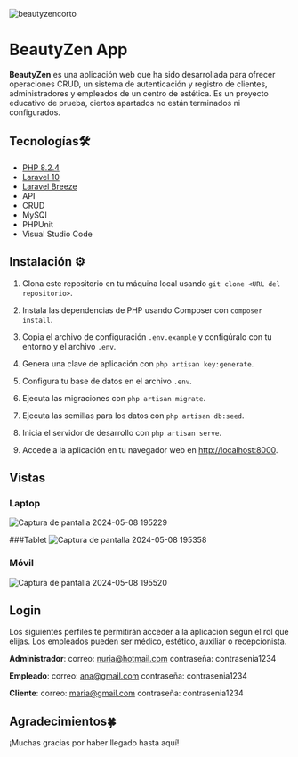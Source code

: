 ![beautyzencorto](https://github.com/nuriadevs/FullStack-Laravel-App/assets/78706031/3ad11b42-fe18-4efc-bda0-768e7c6ad98a)
# BeautyZen App

**BeautyZen** es una aplicación web que ha sido desarrollada para ofrecer operaciones CRUD, un sistema de autenticación y registro de clientes, administradores y empleados de un centro de estética. Es un proyecto educativo de prueba, ciertos apartados no están terminados ni configurados. 

## Tecnologías🛠️
* [PHP 8.2.4](https://www.php.net/releases/8_2_4.php)
* [Laravel 10](https://laravel.com/docs/10.x)
* [Laravel Breeze](https://laravel.com/docs/10.x/starter-kits#laravel-breeze)
* API
* CRUD
* MySQl
* PHPUnit
* Visual Studio Code


## Instalación ⚙️

1. Clona este repositorio en tu máquina local usando `git clone <URL del repositorio>`.

2. Instala las dependencias de PHP usando Composer con `composer install`.

3. Copia el archivo de configuración `.env.example` y configúralo con tu entorno y el archivo `.env`.

4. Genera una clave de aplicación con `php artisan key:generate`.

5. Configura tu base de datos en el archivo `.env`.

6. Ejecuta las migraciones con `php artisan migrate`.

7. Ejecuta las semillas para los datos con `php artisan db:seed`.

8. Inicia el servidor de desarrollo con `php artisan serve`.

9. Accede a la aplicación en tu navegador web en [http://localhost:8000](http://localhost:8000).

## Vistas
### Laptop
![Captura de pantalla 2024-05-08 195229](https://github.com/nuriadevs/FullStack-Laravel-App/assets/78706031/dbdc3b63-004b-4f00-8fdf-b556e4e54d6d)

###Tablet
![Captura de pantalla 2024-05-08 195358](https://github.com/nuriadevs/FullStack-Laravel-App/assets/78706031/bad54881-d049-439c-887c-8e17b288a528)

### Móvil
![Captura de pantalla 2024-05-08 195520](https://github.com/nuriadevs/FullStack-Laravel-App/assets/78706031/229729fa-a81f-429b-966a-dd798cb1b32e)


## Login
Los siguientes perfiles te permitirán acceder a la aplicación según el rol que elijas. Los empleados pueden ser médico, estético,  auxiliar o recepcionista.

**Administrador**:
correo: nuria@hotmail.com
contraseña: contrasenia1234 

**Empleado**: 
correo: ana@gmail.com
contraseña: contrasenia1234 

**Cliente**:
correo: maria@gmail.com
contraseña: contrasenia1234 


## Agradecimientos🍀
¡Muchas gracias por haber llegado hasta aquí!


